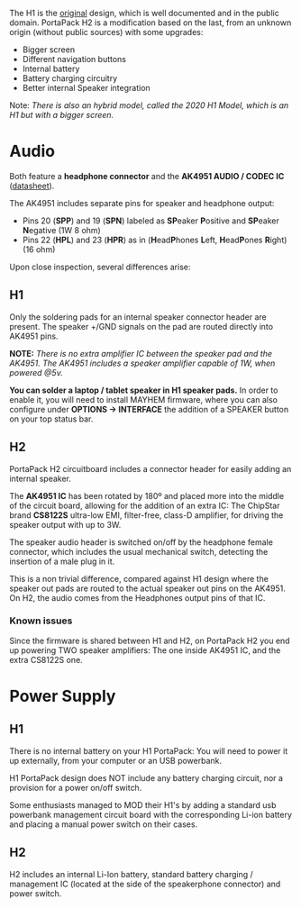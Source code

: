 The H1 is the [original](https://github.com/eried/portapack-mayhem/tree/master/hardware/portapack_h1) design, which is well documented and in the public domain. PortaPack H2 is a modification based on the last, from an unknown origin (without public sources) with some upgrades:

* Bigger screen
* Different navigation buttons
* Internal battery
* Battery charging circuitry
* Better internal Speaker integration

Note: _There is also an hybrid model, called the 2020 H1 Model, which is an H1 but with a bigger screen._

# Audio

Both feature a **headphone connector** and the **AK4951 AUDIO / CODEC IC** ([datasheet](https://www.akm.com/content/dam/documents/products/audio/audio-codec/ak4951aen/ak4951aen-en-datasheet.pdf)).

The AK4951 includes separate pins for speaker and headphone output:

*  Pins 20 (**SPP**) and 19 (**SPN**) labeled as **SP**eaker **P**ositive and **SP**eaker **N**egative (1W 8 ohm)
* Pins 22 (**HPL**) and 23 (**HPR**) as in (**H**ead**P**hones **L**eft, **H**ead**P**ones **R**ight) (16 ohm)

Upon close inspection, several differences arise:

##  H1

Only the soldering pads for an internal speaker connector header are present. The speaker +/GND signals on the pad are routed directly into AK4951 pins.

**NOTE:** _There is no extra amplifier IC between the speaker pad and the AK4951. The AK4951 includes a speaker amplifier capable of 1W, when powered @5v._

**You can solder a laptop / tablet speaker in H1 speaker pads.** In order to enable it, you will need to install MAYHEM firmware, where you can also configure under **OPTIONS -> INTERFACE** the addition of a SPEAKER button on your top status bar.

## H2
PortaPack H2 circuitboard includes a connector header for easily adding an internal speaker. 

The **AK4951 IC** has been rotated by 180º and placed more into the middle of the circuit board, allowing for the addition of an extra IC: The ChipStar brand **CS8122S** ultra-low EMI, filter-free, class-D amplifier, for driving the speaker output with up to 3W. 

The speaker audio header is switched on/off by the headphone female connector, which includes the usual mechanical switch, detecting the insertion of a male plug in it.

This is a non trivial difference, compared against H1 design where the speaker out pads are routed to the actual speaker out pins on the AK4951. On H2, the audio comes from the Headphones output pins of that IC.

### Known issues
Since the firmware is shared between H1 and H2, on PortaPack H2 you end up powering TWO speaker amplifiers: The one inside AK4951 IC, and the extra CS8122S one.

# Power Supply

## H1 
There is no internal battery on your H1 PortaPack: You will need to power it up externally, from your computer or an USB powerbank.

H1 PortaPack design does NOT include any battery charging circuit, nor a provision for a power on/off switch.

Some enthusiasts managed to MOD their H1's by adding a standard usb powerbank management circuit board with the corresponding Li-ion battery and placing a manual power switch on their cases.

## H2

H2 includes an internal Li-Ion battery, standard battery charging / management IC (located at the side of the speakerphone connector) and power switch.